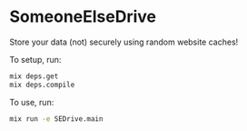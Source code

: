 # SomeoneElseDrive
Store your data (not) securely using random website caches!

To setup, run:
```sh
mix deps.get
mix deps.compile
```

To use, run:
```sh
mix run -e SEDrive.main
```

